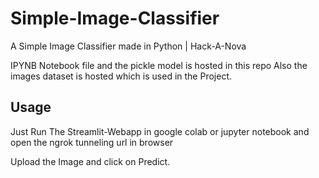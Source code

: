 # Simple-Image-Classifier
A Simple Image Classifier made in Python | Hack-A-Nova

IPYNB Notebook file and the pickle model is hosted in this repo
Also the images dataset is hosted which is used in the Project.

## Usage
Just Run The Streamlit-Webapp in google colab or jupyter notebook and open the ngrok tunneling url in browser

Upload the Image and click on Predict.
